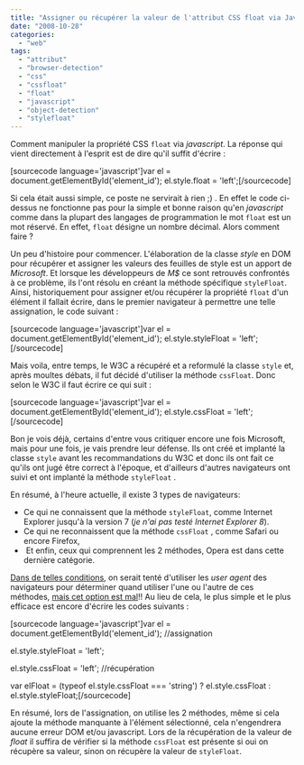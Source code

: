 ```yaml
---
title: "Assigner ou récupérer la valeur de l'attribut CSS float via Javascript"
date: "2008-10-28"
categories: 
  - "web"
tags: 
  - "attribut"
  - "browser-detection"
  - "css"
  - "cssfloat"
  - "float"
  - "javascript"
  - "object-detection"
  - "stylefloat"
---
```


Comment manipuler la propriété CSS `float` via _javascript_. La réponse qui vient directement à l'esprit est de dire qu'il suffit d'écrire :

\[sourcecode language='javascript'\]var el = document.getElementById('element\_id'); el.style.float = 'left';\[/sourcecode\]

Si cela était aussi simple, ce poste ne servirait à rien ;) . En effet le code ci-dessus ne fonctionne pas pour la simple et bonne raison qu'en _javascript_ comme dans la plupart des langages de programmation le mot `float` est un mot réservé. En effet, `float` désigne un nombre décimal. Alors comment faire ?

Un peu d'histoire pour commencer. L'élaboration de la classe _style_ en DOM pour récupérer et assigner les valeurs des feuilles de style est un apport de _Microsoft_. Et lorsque les développeurs de _M$_ ce sont retrouvés confrontés à ce problème, ils l'ont résolu en créant la méthode spécifique `styleFloat`. Ainsi, historiquement pour assigner et/ou récupérer la propriété `float` d'un élément il fallait écrire, dans le premier navigateur à permettre une telle assignation, le code suivant :

\[sourcecode language='javascript'\]var el = document.getElementById('element\_id'); el.style.styleFloat = 'left';\[/sourcecode\]

Mais voila, entre temps, le W3C a récupéré et a reformulé la classe `style` et, après moultes débats, il fut décidé d'utiliser la méthode `cssFloat`. Donc selon le W3C il faut écrire ce qui suit :

\[sourcecode language='javascript'\]var el = document.getElementById('element\_id'); el.style.cssFloat = 'left';\[/sourcecode\]

Bon je vois déjà, certains d'entre vous critiquer encore une fois Microsoft, mais pour une fois, je vais prendre leur défense. Ils ont créé et implanté la classe `style` avant les recommandations du W3C et donc ils ont fait ce qu'ils ont jugé être correct à l'époque, et d'ailleurs d'autres navigateurs ont suivi et ont implanté la méthode `styleFloat` .

En résumé, à l'heure actuelle, il existe 3 types de navigateurs:

- Ce qui ne connaissent que la méthode `styleFloat`, comme Internet Explorer jusqu'à la version 7 (_je n'ai pas testé Internet Explorer 8_). 
- Ce qui ne reconnaissent que la méthode `cssFloat` , comme Safari ou encore Firefox,
-  Et enfin, ceux qui comprennent les 2 méthodes, Opera est dans cette dernière catégorie. [](http://nyams.planbweb.com/test/float/ "Démonstration de l'assignation et de la récupération de la valeur float")

[Dans de telles conditions](http://nyams.planbweb.com/test/float/ "Démonstration de l'assignation et de la récupération de la valeur float"), on serait tenté d'utiliser les _user agent_ des navigateurs pour déterminer quand utiliser l'une ou l'autre de ces méthodes, [mais cet option est mal](http://nyams.planbweb.com/blog/2008/09/18/yen-a-marre-des-user-agent/ "Il est temps d'arrêter d'utiliser les user agent")!! Au lieu de cela, le plus simple et le plus efficace est encore d'écrire les codes suivants :

\[sourcecode language='javascript'\]var el = document.getElementById('element\_id'); //assignation

el.style.styleFloat = 'left';

el.style.cssFloat = 'left'; //récupération

var elFloat = (typeof el.style.cssFloat === 'string') ? el.style.cssFloat : el.style.styleFloat;\[/sourcecode\]

En résumé, lors de l'assignation, on utilise les 2 méthodes, même si cela ajoute la méthode manquante à l'élément sélectionné, cela n'engendrera aucune erreur DOM et/ou javascript. Lors de la récupération de la valeur de _float_ il suffira de vérifier si la méthode `cssFloat` est présente si oui on récupère sa valeur, sinon on récupère la valeur de `styleFloat`.
